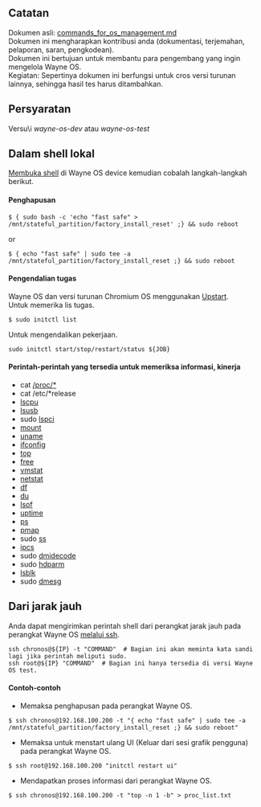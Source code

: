 ## Catatan
Dokumen asli: [commands_for_os_management.md](https://github.com/wayne-incorporated/wayne-os/blob/main/docs/en/how-to/commands_for_os_management.md)
<br>Dokumen ini mengharapkan kontribusi anda (dokumentasi, terjemahan, pelaporan, saran, pengkodean).
<br>Dokumen ini bertujuan untuk membantu para pengembang yang ingin mengelola Wayne OS.
<br>Kegiatan: Sepertinya dokumen ini berfungsi untuk cros versi turunan lainnya, sehingga hasil tes harus ditambahkan.

## Persyaratan
Versu\i _wayne-os-dev_ atau _wayne-os-test_ 

## Dalam shell lokal
[Membuka shell](https://github.com/wayne-incorporated/wayne-os/blob/main/docs/id/tata-cara/menggunakan_shell.md) di Wayne OS device kemudian cobalah langkah-langkah berikut.
#### Penghapusan
```
$ { sudo bash -c 'echo "fast safe" > /mnt/stateful_partition/factory_install_reset' ;} && sudo reboot
```
or
```
$ { echo "fast safe" | sudo tee -a /mnt/stateful_partition/factory_install_reset ;} && sudo reboot
```
#### Pengendalian tugas
Wayne OS dan versi turunan Chromium OS menggunakan [Upstart](https://upstart.ubuntu.com/).
<br>Untuk memerika lis tugas.
```
$ sudo initctl list
```
Untuk mengendalikan pekerjaan.
```
sudo initctl start/stop/restart/status ${JOB}
```

#### Perintah-perintah yang tersedia untuk memeriksa informasi, kinerja
- cat [/proc/*](https://man7.org/linux/man-pages/man5/proc.5.html)
- cat /etc/*release
- [lscpu](https://man7.org/linux/man-pages/man1/lscpu.1.html)
- [lsusb](https://man7.org/linux/man-pages/man8/lsusb.8.html)
- sudo [lspci](https://man7.org/linux/man-pages/man8/lspci.8.html)
- [mount](https://man7.org/linux/man-pages/man8/mount.8.html)
- [uname](https://man7.org/linux/man-pages/man1/uname.1.html)
- [ifconfig](https://man7.org/linux/man-pages/man8/ifconfig.8.html)
- [top](https://man7.org/linux/man-pages/man1/top.1.html)
- [free](https://man7.org/linux/man-pages/man1/free.1.html)
- [vmstat](https://man7.org/linux/man-pages/man8/vmstat.8.html)
- [netstat](https://man7.org/linux/man-pages/man8/netstat.8.html)
- [df](https://man7.org/linux/man-pages/man1/df.1.html)
- [du](https://man7.org/linux/man-pages/man1/du.1.html)
- [lsof](https://man7.org/linux/man-pages/man8/lsof.8.html)
- [uptime](https://man7.org/linux/man-pages/man1/uptime.1.html)
- [ps](https://man7.org/linux/man-pages/man1/ps.1.html)
- [pmap](https://man7.org/linux/man-pages/man1/pmap.1.html)
- sudo [ss](https://man7.org/linux/man-pages/man8/ss.8.html)
- [ipcs](https://man7.org/linux/man-pages/man1/ipcs.1.html)
- sudo [dmidecode](https://linux.die.net/man/8/dmidecode)
- sudo [hdparm](https://man7.org/linux/man-pages/man8/hdparm.8.html)
- [lsblk](https://man7.org/linux/man-pages/man8/lsblk.8.html)
- sudo [dmesg](https://man7.org/linux/man-pages/man1/dmesg.1.html)

## Dari jarak jauh
Anda dapat mengirimkan perintah shell dari perangkat jarak jauh pada perangkat Wayne OS [melalui ssh](https://github.com/wayne-incorporated/wayne-os/blob/main/docs/id/tata-cara/koneksi_ssh_dari_remote.md).
```
ssh chronos@${IP} -t "COMMAND"  # Bagian ini akan meminta kata sandi lagi jika perintah meliputi sudo.
ssh root@${IP} "COMMAND"  # Bagian ini hanya tersedia di versi Wayne OS test.
```

#### Contoh-contoh
- Memaksa penghapusan pada perangkat Wayne OS.
```
$ ssh chronos@192.168.100.200 -t "{ echo "fast safe" | sudo tee -a /mnt/stateful_partition/factory_install_reset ;} && sudo reboot"
```
- Memaksa untuk menstart ulang UI (Keluar dari sesi grafik pengguna) pada perangkat Wayne OS.
```
$ ssh root@192.168.100.200 "initctl restart ui"
```
- Mendapatkan proses informasi dari perangkat Wayne OS.
```
$ ssh chronos@192.168.100.200 -t "top -n 1 -b" > proc_list.txt
```
